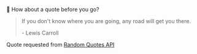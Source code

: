 📣 How about a quote before you go?

> If you don't know where you are going, any road will get you there.
>
> <p>- Lewis Carroll</p>

Quote requested from [Random Quotes API](https://github.com/lukePeavey/quotable)
